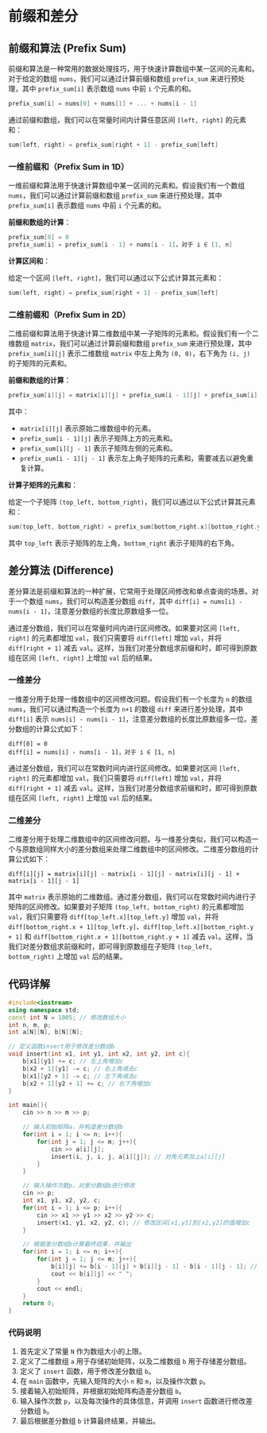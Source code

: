 # 前缀和差分

## 前缀和算法 (Prefix Sum)
前缀和算法是一种常用的数据处理技巧，用于快速计算数组中某一区间的元素和。对于给定的数组 `nums`，我们可以通过计算前缀和数组 `prefix_sum` 来进行预处理，其中 `prefix_sum[i]` 表示数组 `nums` 中前 `i` 个元素的和。

```c++
prefix_sum[i] = nums[0] + nums[1] + ... + nums[i - 1]
```

通过前缀和数组，我们可以在常量时间内计算任意区间 `[left, right]` 的元素和：

```c++
sum(left, right) = prefix_sum[right + 1] - prefix_sum[left]
```

### 一维前缀和（Prefix Sum in 1D）

一维前缀和算法用于快速计算数组中某一区间的元素和。假设我们有一个数组 `nums`，我们可以通过计算前缀和数组 `prefix_sum` 来进行预处理，其中 `prefix_sum[i]` 表示数组 `nums` 中前 `i` 个元素的和。

**前缀和数组的计算**：

```c++
prefix_sum[0] = 0
prefix_sum[i] = prefix_sum[i - 1] + nums[i - 1]，对于 i ∈ [1, n]
```

**计算区间和**：

给定一个区间 `[left, right]`，我们可以通过以下公式计算其元素和：

```c++
sum(left, right) = prefix_sum[right + 1] - prefix_sum[left]
```

### 二维前缀和（Prefix Sum in 2D）

二维前缀和算法用于快速计算二维数组中某一子矩阵的元素和。假设我们有一个二维数组 `matrix`，我们可以通过计算前缀和数组 `prefix_sum` 来进行预处理，其中 `prefix_sum[i][j]` 表示二维数组 `matrix` 中左上角为 `(0, 0)`，右下角为 `(i, j)` 的子矩阵的元素和。

**前缀和数组的计算**：

```c++
prefix_sum[i][j] = matrix[i][j] + prefix_sum[i - 1][j] + prefix_sum[i][j - 1] - prefix_sum[i - 1][j - 1]
```

其中：

- `matrix[i][j]` 表示原始二维数组中的元素。
- `prefix_sum[i - 1][j]` 表示子矩阵上方的元素和。
- `prefix_sum[i][j - 1]` 表示子矩阵左侧的元素和。
- `prefix_sum[i - 1][j - 1]` 表示左上角子矩阵的元素和，需要减去以避免重复计算。

**计算子矩阵的元素和**：

给定一个子矩阵 `(top_left, bottom_right)`，我们可以通过以下公式计算其元素和：

```c++
sum(top_left, bottom_right) = prefix_sum[bottom_right.x][bottom_right.y] - prefix_sum[top_left.x - 1][bottom_right.y] - prefix_sum[bottom_right.x][top_left.y - 1] + prefix_sum[top_left.x - 1][top_left.y - 1]
```

其中 `top_left` 表示子矩阵的左上角，`bottom_right` 表示子矩阵的右下角。

## 差分算法 (Difference)

差分算法是前缀和算法的一种扩展，它常用于处理区间修改和单点查询的场景。对于一个数组 `nums`，我们可以构造差分数组 `diff`，其中 `diff[i] = nums[i] - nums[i - 1]`，注意差分数组的长度比原数组多一位。

通过差分数组，我们可以在常量时间内进行区间修改。如果要对区间 `[left, right]` 的元素都增加 `val`，我们只需要将 `diff[left]` 增加 `val`，并将 `diff[right + 1]` 减去 `val`。这样，当我们对差分数组求前缀和时，即可得到原数组在区间 `[left, right]` 上增加 `val` 后的结果。

### 一维差分

一维差分用于处理一维数组中的区间修改问题。假设我们有一个长度为 `n` 的数组 `nums`，我们可以通过构造一个长度为 `n+1` 的数组 `diff` 来进行差分处理，其中 `diff[i]` 表示 `nums[i] - nums[i - 1]`，注意差分数组的长度比原数组多一位。差分数组的计算公式如下：

```
diff[0] = 0
diff[i] = nums[i] - nums[i - 1]，对于 i ∈ [1, n]
```

通过差分数组，我们可以在常数时间内进行区间修改。如果要对区间 `[left, right]` 的元素都增加 `val`，我们只需要将 `diff[left]` 增加 `val`，并将 `diff[right + 1]` 减去 `val`。这样，当我们对差分数组求前缀和时，即可得到原数组在区间 `[left, right]` 上增加 `val` 后的结果。

### 二维差分

二维差分用于处理二维数组中的区间修改问题。与一维差分类似，我们可以构造一个与原数组同样大小的差分数组来处理二维数组中的区间修改。二维差分数组的计算公式如下：

```
diff[i][j] = matrix[i][j] - matrix[i - 1][j] - matrix[i][j - 1] + matrix[i - 1][j - 1]
```

其中 `matrix` 表示原始的二维数组。通过差分数组，我们可以在常数时间内进行子矩阵的区间修改。如果要对子矩阵 `(top_left, bottom_right)` 的元素都增加 `val`，我们只需要将 `diff[top_left.x][top_left.y]` 增加 `val`，并将 `diff[bottom_right.x + 1][top_left.y]`、`diff[top_left.x][bottom_right.y + 1]` 和 `diff[bottom_right.x + 1][bottom_right.y + 1]` 减去 `val`。这样，当我们对差分数组求前缀和时，即可得到原数组在子矩阵 `(top_left, bottom_right)` 上增加 `val` 后的结果。

## 代码详解

```cpp
#include<iostream>
using namespace std;
const int N = 1005; // 修改数组大小
int n, m, p;
int a[N][N], b[N][N];

// 定义函数insert用于修改差分数组b
void insert(int x1, int y1, int x2, int y2, int c){
    b[x1][y1] += c; // 左上角增加c
    b[x2 + 1][y1] -= c; // 右上角减去c
    b[x1][y2 + 1] -= c; // 左下角减去c
    b[x2 + 1][y2 + 1] += c; // 右下角增加c
}

int main(){
    cin >> n >> m >> p;

    // 输入初始矩阵a，并构造差分数组b
    for(int i = 1; i <= n; i++){
        for(int j = 1; j <= m; j++){
            cin >> a[i][j];
            insert(i, j, i, j, a[i][j]); // 对角元素加上a[i][j]
        }
    }

    // 输入操作次数p，对差分数组b进行修改
    cin >> p;
    int x1, y1, x2, y2, c;
    for(int i = 1; i <= p; i++){
        cin >> x1 >> y1 >> x2 >> y2 >> c;
        insert(x1, y1, x2, y2, c); // 修改区间[x1,y1]到[x2,y2]的值增加c
    }

    // 根据差分数组b计算最终结果，并输出
    for(int i = 1; i <= n; i++){
        for(int j = 1; j <= m; j++){
            b[i][j] += b[i - 1][j] + b[i][j - 1] - b[i - 1][j - 1]; // 求前缀和
            cout << b[i][j] << " ";
        }
        cout << endl;
    }
    return 0;
}
```

### 代码说明

1. 首先定义了常量 `N` 作为数组大小的上限。
2. 定义了二维数组 `a` 用于存储初始矩阵，以及二维数组 `b` 用于存储差分数组。
3. 定义了 `insert` 函数，用于修改差分数组 `b`。
4. 在 `main` 函数中，先输入矩阵的大小 `n` 和 `m`，以及操作次数 `p`。
5. 接着输入初始矩阵，并根据初始矩阵构造差分数组 `b`。
6. 输入操作次数 `p`，以及每次操作的具体信息，并调用 `insert` 函数进行修改差分数组 `b`。
7. 最后根据差分数组 `b` 计算最终结果，并输出。